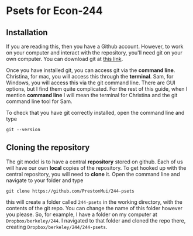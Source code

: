 # Psets for Econ-244

## Installation

If you are reading this, then you have a Github account. However, to work on your computer and interact with the repository, you'll need git on your own computer. You can download git at [this link](https://git-scm.com/downloads).

Once you have installed git, you can access git via the **command line**. Christina, for mac, you will access this through the **terminal**. Sam, for Windows, you will access this via the git command line. There are GUI options, but I find them quite complicated. For the rest of this guide, when I mention **command line** I will mean the terminal for Christina and the git command line tool for Sam. 

To check that you have git correctly installed, open the command line and type

```
git --version
```

## Cloning the repository

The git model is to have a central **repository** stored on github. Each of us will have our own **local** copies of the repository. To get hooked up with the central repository, you will need to **clone** it. Open the command line and navigate to your folder and type

```
git clone https://github.com/PrestonMui/244-psets
```
this will create a folder called ```244-psets``` in the working directory, with the contents of the git repo. You can change the name of this folder however you please. So, for example, I have a folder on my computer at ```Dropbox/berkeley/244```. I navigated to that folder and cloned the repo there, creating ```Dropbox/berkeley/244/244-psets```.